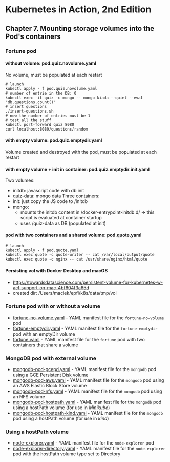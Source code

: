 # Kubernetes in Action, 2nd Edition

## Chapter 7. Mounting storage volumes into the Pod's containers

### Fortune pod 
#### without volume: pod.quiz.novolume.yaml
No volume, must be populated at each restart
```
# launch
kubectl apply - f pod.quiz.novolume.yaml
# number of entrie in the DB: 0
kubectl exec -it quiz -c mongo -- mongo kiada --quiet --eval "db.questions.count()"
# insert questions 
./insert-questions.sh
# now the number of entries must be 1
# test all the stuff
kubectl port-forward quiz 8080
curl localhost:8080/questions/random
```
#### with empty volume: pod.quiz.emptydir.yaml
Volume created and destroyed with the pod, must be populated at each restart

#### with empty volume + init in container: pod.quiz.emptydir.init.yaml
Two volumes: 
* initdb: javascript code with db init
* quiz-data: mongo data
Three containers:
* init: just copy the JS code to /initdb
* mongo: 
  * mounts the initdb content in /docker-entrypoint-initdb.d/ -> this script is evaluated at container startup
  * uses /quiz-data as DB (populated at init)

#### pod with two containers and a shared volume: pod.quote.yaml
```
# launch
kubectl apply - f pod.quote.yaml
kubectl exec quote -c quote-writer -- cat /var/local/output/quote
kubectl exec quote -c nginx -- cat /usr/share/nginx/html/quote
```

#### Persisting vol with Docker Desktop and macOS
* https://towardsdatascience.com/persistent-volume-for-kubernetes-w-acl-support-on-mac-4bf604f3a65d
* created dir: /Users/maciek/epfl/k8s/data/tmp/vol





### Fortune pod with or without a volume
- [fortune-no-volume.yaml](fortune-no-volume.yaml) - YAML manifest file for the `fortune-no-volume` pod
- [fortune-emptydir.yaml](fortune-emptydir.yaml) - YAML manifest file for the `fortune-emptydir` pod with an emptyDir volume
- [fortune.yaml](fortune.yaml) - YAML manifest file for the `fortune` pod with two containers that share a volume

### MongoDB pod with external volume
- [mongodb-pod-gcepd.yaml](mongodb-pod-gcepd.yaml) - YAML manifest file for the `mongodb` pod using a GCE Persistent Disk volume
- [mongodb-pod-aws.yaml](mongodb-pod-aws.yaml) - YAML manifest file for the `mongodb` pod using an AWS Elastic Block Store volume
- [mongodb-pod-nfs.yaml](mongodb-pod-nfs.yaml) - YAML manifest file for the `mongodb` pod using an NFS volume
- [mongodb-pod-hostpath.yaml](mongodb-pod-hostpath.yaml) - YAML manifest file for the `mongodb` pod using a hostPath volume (for use in _Minikube_)
- [mongodb-pod-hostpath-kind.yaml](mongodb-pod-hostpath-kind.yaml) - YAML manifest file for the `mongodb` pod using a hostPath volume (for use in _kind_)

### Using a hostPath volume
- [node-explorer.yaml](node-explorer.yaml) - YAML manifest file for the `node-explorer` pod
- [node-explorer-directory.yaml](node-explorer-directory.yaml) - YAML manifest file for the `node-explorer` pod with the hostPath volume type set to Directory

